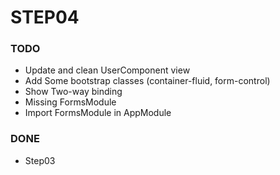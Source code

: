 # STEP04

### TODO
- Update and clean UserComponent view
- Add Some bootstrap classes (container-fluid, form-control)
- Show Two-way binding
- Missing FormsModule
- Import FormsModule in AppModule

### DONE
- Step03